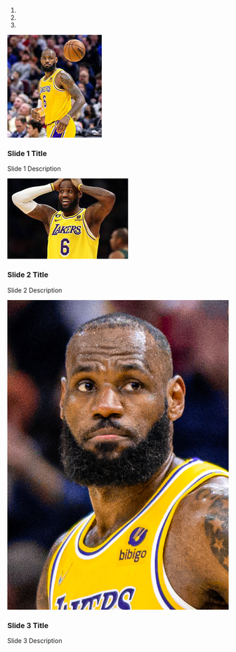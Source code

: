 <html>
<div id="myCarousel" class="carousel slide" data-ride="carousel">
  <!-- Indicators -->
  <ol class="carousel-indicators">
    <li data-target="#myCarousel" data-slide-to="0" class="active"></li>
    <li data-target="#myCarousel" data-slide-to="1"></li>
    <li data-target="#myCarousel" data-slide-to="2"></li>
  </ol>

  <!-- Wrapper for slides -->
  <div class="carousel-inner">
    <div class="item active">
      <img src="images/slide1.jpg" alt="Slide 1">
      <div class="carousel-caption">
        <h3>Slide 1 Title</h3>
        <p>Slide 1 Description</p>
      </div>
    </div>
    <div class="item">
      <img src="images/slide2.jpg" alt="Slide 2">
      <div class="carousel-caption">
        <h3>Slide 2 Title</h3>
        <p>Slide 2 Description</p>
      </div>
    </div>
    <div class="item">
      <img src="images/slide3.jpg" alt="Slide 3">
      <div class="carousel-caption">
        <h3>Slide 3 Title</h3>
        <p>Slide 3 Description</p>
      </div>
    </div>
  </div>

  <!-- Controls -->
  <a class="left carousel-control" href="#myCarousel" data-slide="prev">
    <span class="glyphicon glyphicon-chevron-left"></span>
  </a>
  <a class="right carousel-control" href="#myCarousel" data-slide="next">
    <span class="glyphicon glyphicon-chevron-right"></span>
  </a>
</div>

